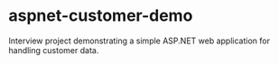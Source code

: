 # aspnet-customer-demo
Interview project demonstrating a simple ASP.NET web application for handling customer data.

